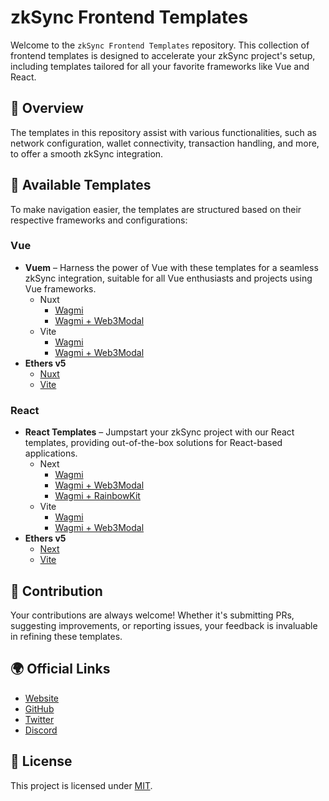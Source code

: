 # zkSync Frontend Templates

Welcome to the `zkSync Frontend Templates` repository. This collection of frontend templates is designed to accelerate your zkSync project's setup, including templates tailored for all your favorite frameworks like Vue and React.

## 📘 Overview

The templates in this repository assist with various functionalities, such as network configuration, wallet connectivity, transaction handling, and more, to offer a smooth zkSync integration.

## 📁 Available Templates

To make navigation easier, the templates are structured based on their respective frameworks and configurations:

### Vue

- **Vuem** – Harness the power of Vue with these templates for a seamless zkSync integration, suitable for all Vue enthusiasts and projects using Vue frameworks.
  - Nuxt
    - [Wagmi](./templates/vue/nuxt3-wagmi/)
    - [Wagmi + Web3Modal](./templates/vue/nuxt3-wagmi-web3modal/)
  - Vite
    - [Wagmi](./templates/vue/vite-wagmi/)
    - [Wagmi + Web3Modal](./templates/vue/vite-wagmi-web3modal/)
- **Ethers v5**
  - [Nuxt](./templates/vue/nuxt3-ethers5/)
  - [Vite](./templates/vue/vite-ethers5/)

### React

- **React Templates** – Jumpstart your zkSync project with our React templates, providing out-of-the-box solutions for React-based applications.
  - Next
    - [Wagmi](./templates/react/next-wagmi/)
    - [Wagmi + Web3Modal](./templates/react/next-wagmi-web3modal/)
    - [Wagmi + RainbowKit](./templates/react/next-wagmi-rainbowkit/)
  - Vite
    - [Wagmi](./templates/react/vite-wagmi/)
    - [Wagmi + Web3Modal](./templates/react/vite-wagmi-web3modal/)
- **Ethers v5**
  - [Next](./templates/react/next-ethers5/)
  - [Vite](./templates/react/vite-ethers5/)

## 🤝 Contribution

Your contributions are always welcome! Whether it's submitting PRs, suggesting improvements, or reporting issues, your feedback is invaluable in refining these templates.

## 🌍 Official Links

- [Website](https://zksync.io/)
- [GitHub](https://github.com/matter-labs)
- [Twitter](https://twitter.com/zksync)
- [Discord](https://join.zksync.dev/)

## 📜 License

This project is licensed under [MIT](./LICENSE-MIT).